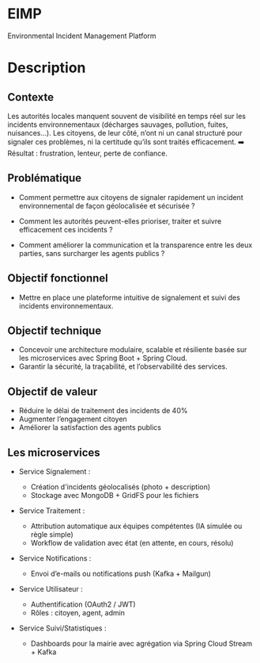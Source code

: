 # EIMP
Environmental Incident Management Platform

# Description 
## Contexte
Les autorités locales manquent souvent de visibilité en temps réel sur les incidents environnementaux (décharges sauvages, pollution, fuites, nuisances…).
Les citoyens, de leur côté, n’ont ni un canal structuré pour signaler ces problèmes, ni la certitude qu’ils sont traités efficacement.
➡️ Résultat : frustration, lenteur, perte de confiance.

## Problématique
* Comment permettre aux citoyens de signaler rapidement un incident environnemental de façon géolocalisée et sécurisée ?

* Comment les autorités peuvent-elles prioriser, traiter et suivre efficacement ces incidents ?

* Comment améliorer la communication et la transparence entre les deux parties, sans surcharger les agents publics ?

## Objectif fonctionnel
* Mettre en place une plateforme intuitive de signalement et suivi des incidents environnementaux.

## Objectif technique
* Concevoir une architecture modulaire, scalable et résiliente basée sur les microservices avec Spring Boot + Spring Cloud.
* Garantir la sécurité, la traçabilité, et l’observabilité des services.

## Objectif de valeur
* Réduire le délai de traitement des incidents de 40%
* Augmenter l’engagement citoyen
* Améliorer la satisfaction des agents publics
## Les microservices 
  * Service Signalement :
    * Création d'incidents géolocalisés (photo + description)
    * Stockage avec MongoDB + GridFS pour les fichiers

  * Service Traitement :
    * Attribution automatique aux équipes compétentes (IA simulée ou règle simple)
    * Workflow de validation avec état (en attente, en cours, résolu)

  * Service Notifications :
    * Envoi d’e-mails ou notifications push (Kafka + Mailgun)
  * Service Utilisateur :
    * Authentification (OAuth2 / JWT)
    * Rôles : citoyen, agent, admin
  * Service Suivi/Statistiques :
    * Dashboards pour la mairie avec agrégation via Spring Cloud Stream + Kafka